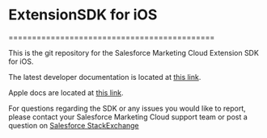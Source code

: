 # ExtensionSDK for iOS
============================================

This is the git repository for the Salesforce Marketing Cloud Extension SDK for iOS.<br>

The latest developer documentation is located at <a href="https://developer.salesforce.com/docs/marketing/mobilepush/guide" target="_blank">this link</a>.

Apple docs are located at <a href="https://salesforce-marketingcloud.github.io/MarketingCloudSDK-iOS/docs/appledocs.html" target="_blank">this link</a>.

For questions regarding the SDK or any issues you would like to report, please contact your Salesforce Marketing Cloud support team or post a question on <a href="http://salesforce.stackexchange.com/" target="_blank">Salesforce StackExchange</a> 
